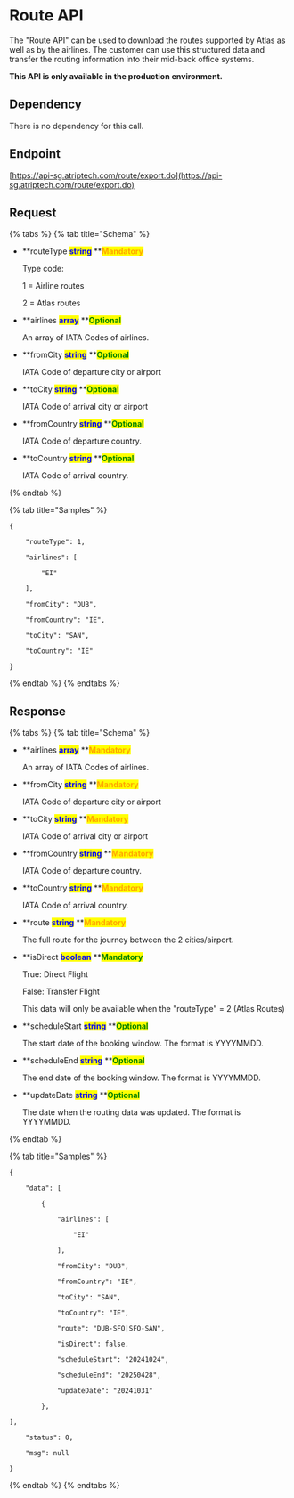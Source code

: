 # Route API

The "Route API" can be used to download the routes supported by Atlas as well as by the airlines. The customer can use this structured data and transfer the routing information into their mid-back office systems.

**This API is only available in the production environment.**

## Dependency

There is no dependency for this call.

## Endpoint

[https://api-sg.atriptech.com/route/export.do](https://api-sg.atriptech.com/route/export.do)

## Request

{% tabs %}
{% tab title="Schema" %}
*   **routeType **<mark style="color:blue;">**string**</mark>**  **<mark style="color:orange;">**Mandatory**</mark>

    Type code: 

    1 = Airline routes

    2 = Atlas routes 

*   **airlines **<mark style="color:blue;">**array**</mark>**  **<mark style="color:green;">**Optional**</mark>

    An array of IATA Codes of airlines. 

*   **fromCity **<mark style="color:blue;">**string**</mark>**  **<mark style="color:green;">**Optional**</mark>

    IATA Code of departure city or airport

*   **toCity **<mark style="color:blue;">**string**</mark>**  **<mark style="color:green;">**Optional**</mark>

    IATA Code of arrival city or airport

*   **fromCountry **<mark style="color:blue;">**string**</mark>**  **<mark style="color:green;">**Optional**</mark>

    IATA Code of departure country.

*   **toCountry **<mark style="color:blue;">**string**</mark>**  **<mark style="color:green;">**Optional**</mark>

    IATA Code of arrival country.

{% endtab %}

{% tab title="Samples" %}
```
{ 

    "routeType": 1, 

    "airlines": [ 

        "EI" 

    ], 

    "fromCity": "DUB", 

    "fromCountry": "IE", 

    "toCity": "SAN", 

    "toCountry": "IE" 

} 
```
{% endtab %}
{% endtabs %}

## Response

{% tabs %}
{% tab title="Schema" %}
*   **airlines **<mark style="color:blue;">**array**</mark>**  **<mark style="color:orange;">**Mandatory**</mark>

    An array of IATA Codes of airlines. 

*   **fromCity **<mark style="color:blue;">**string**</mark>**  **<mark style="color:orange;">**Mandatory**</mark>

    IATA Code of departure city or airport

*   **toCity **<mark style="color:blue;">**string**</mark>**  **<mark style="color:orange;">**Mandatory**</mark>

    IATA Code of arrival city or airport

*   **fromCountry **<mark style="color:blue;">**string**</mark>**  **<mark style="color:orange;">**Mandatory**</mark>

    IATA Code of departure country.

*   **toCountry **<mark style="color:blue;">**string**</mark>**  **<mark style="color:orange;">**Mandatory**</mark>

    IATA Code of arrival country.

*   **route **<mark style="color:blue;">**string**</mark>**  **<mark style="color:orange;">**Mandatory**</mark>

    The full route for the journey between the 2 cities/airport.

*   **isDirect **<mark style="color:blue;">**boolean**</mark>**  **<mark style="color:green;">**Mandatory**</mark>

    True: Direct Flight 

    False: Transfer Flight 

    This data will only be available when the "routeType" = 2 (Atlas Routes)

*   **scheduleStart **<mark style="color:blue;">**string**</mark>**  **<mark style="color:green;">**Optional**</mark>

    The start date of the booking window. The format is YYYYMMDD.

*   **scheduleEnd **<mark style="color:blue;">**string**</mark>**  **<mark style="color:green;">**Optional**</mark>

    The end date of the booking window. The format is YYYYMMDD.

*   **updateDate **<mark style="color:blue;">**string**</mark>**  **<mark style="color:green;">**Optional**</mark>

    The date when the routing data was updated. The format is YYYYMMDD.
    
{% endtab %}

{% tab title="Samples" %}
```
{ 

    "data": [ 

        { 

            "airlines": [ 

                "EI" 

            ], 

            "fromCity": "DUB", 

            "fromCountry": "IE", 

            "toCity": "SAN", 

            "toCountry": "IE", 

            "route": "DUB-SFO|SFO-SAN", 

            "isDirect": false, 

            "scheduleStart": "20241024", 

            "scheduleEnd": "20250428", 

            "updateDate": "20241031" 

        }, 

], 

    "status": 0, 

    "msg": null 

} 
```
{% endtab %}
{% endtabs %}
